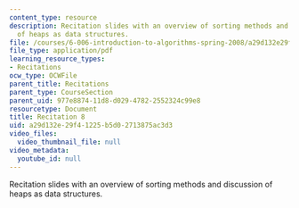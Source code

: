 ```yaml
---
content_type: resource
description: Recitation slides with an overview of sorting methods and discussion
  of heaps as data structures.
file: /courses/6-006-introduction-to-algorithms-spring-2008/a29d132e29f41225b5d02713875ac3d3_recitation08.pdf
file_type: application/pdf
learning_resource_types:
- Recitations
ocw_type: OCWFile
parent_title: Recitations
parent_type: CourseSection
parent_uid: 977e8874-11d8-d029-4782-2552324c99e8
resourcetype: Document
title: Recitation 8
uid: a29d132e-29f4-1225-b5d0-2713875ac3d3
video_files:
  video_thumbnail_file: null
video_metadata:
  youtube_id: null
---
```

Recitation slides with an overview of sorting methods and discussion of heaps as data structures.

